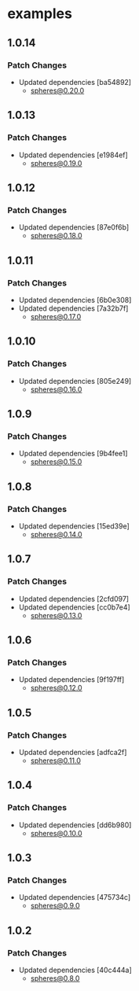# examples

## 1.0.14

### Patch Changes

- Updated dependencies [ba54892]
  - spheres@0.20.0

## 1.0.13

### Patch Changes

- Updated dependencies [e1984ef]
  - spheres@0.19.0

## 1.0.12

### Patch Changes

- Updated dependencies [87e0f6b]
  - spheres@0.18.0

## 1.0.11

### Patch Changes

- Updated dependencies [6b0e308]
- Updated dependencies [7a32b7f]
  - spheres@0.17.0

## 1.0.10

### Patch Changes

- Updated dependencies [805e249]
  - spheres@0.16.0

## 1.0.9

### Patch Changes

- Updated dependencies [9b4fee1]
  - spheres@0.15.0

## 1.0.8

### Patch Changes

- Updated dependencies [15ed39e]
  - spheres@0.14.0

## 1.0.7

### Patch Changes

- Updated dependencies [2cfd097]
- Updated dependencies [cc0b7e4]
  - spheres@0.13.0

## 1.0.6

### Patch Changes

- Updated dependencies [9f197ff]
  - spheres@0.12.0

## 1.0.5

### Patch Changes

- Updated dependencies [adfca2f]
  - spheres@0.11.0

## 1.0.4

### Patch Changes

- Updated dependencies [dd6b980]
  - spheres@0.10.0

## 1.0.3

### Patch Changes

- Updated dependencies [475734c]
  - spheres@0.9.0

## 1.0.2

### Patch Changes

- Updated dependencies [40c444a]
  - spheres@0.8.0
